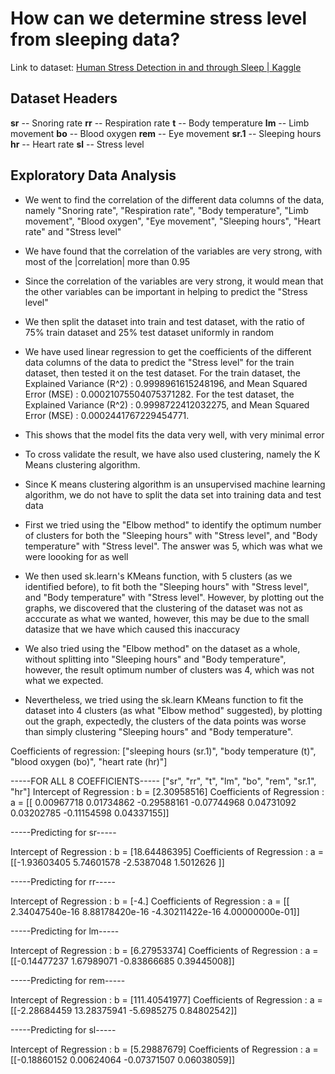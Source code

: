 # How can we determine stress level from sleeping data?

Link to dataset: [Human Stress Detection in and through Sleep | Kaggle](https://www.kaggle.com/laavanya/human-stress-detection-in-and-through-sleep?select=SaYoPillow.csv)



## Dataset Headers

**sr** -- Snoring rate
**rr** -- Respiration rate
**t** -- Body temperature
**lm** -- Limb movement
**bo** -- Blood oxygen
**rem** -- Eye movement
**sr.1** -- Sleeping hours
**hr** -- Heart rate
**sl** -- Stress level



## Exploratory Data Analysis

- We went to find the correlation of the different data columns of the data, namely "Snoring rate", "Respiration rate", "Body temperature", "Limb movement", "Blood oxygen", "Eye movement", "Sleeping hours", "Heart rate" and "Stress level"

- We have found that the correlation of the variables are very strong, with most of the |correlation| more than 0.95

- Since the correlation of the variables are very strong, it would mean that the other variables can be important in helping to predict the "Stress level"

- We then split the dataset into train and test dataset, with the ratio of 75% train dataset and 25% test dataset uniformly in random

- We have used linear regression to get the coefficients of the different data columns of the data to predict the "Stress level" for the train dataset, then tested it on the test dataset. For the train dataset, the Explained Variance (R^2) 	: 0.9998961615248196, and Mean Squared Error (MSE) 	: 0.00021075504075371282. For the test dataset, the Explained Variance (R^2) 	: 0.9998722412032275, and Mean Squared Error (MSE) 	: 0.0002441767229454771.

- This shows that the model fits the data very well, with very minimal error

- To cross validate the result, we have also used clustering, namely the K Means clustering algorithm.

- Since K means clustering algorithm is an unsupervised machine learning algorithm, we do not have to split the data set into training data and test data

- First we tried using the "Elbow method" to identify the optimum number of clusters for both the "Sleeping hours" with "Stress level", and "Body temperature" with "Stress level". The answer was 5, which was what we were loooking for as well

- We then used sk.learn's KMeans function, with 5 clusters (as we identified before), to fit both the "Sleeping hours" with "Stress level", and "Body temperature" with "Stress level". However, by plotting out the graphs, we discovered that the clustering of the dataset was not as acccurate as what we wanted, however, this may be due to the small datasize that we have which caused this inaccuracy

- We also tried using the "Elbow method" on the dataset as a whole, without splitting into "Sleeping hours" and "Body temperature", however, the result optimum number of clusters was 4, which was not what we expected.

- Nevertheless, we tried using the sk.learn KMeans function to fit the dataset into 4 clusters (as what "Elbow method" suggested), by plotting out the graph, expectedly, the clusters of the data points was worse than simply clustering "Sleeping hours" and "Body temperature".

Coefficients of regression: ["sleeping hours (sr.1)", "body temperature (t)", "blood oxygen (bo)", "heart rate (hr)"]

-----FOR ALL 8 COEFFICIENTS-----
["sr", "rr", "t", "lm", "bo", "rem", "sr.1", "hr"]
Intercept of Regression 	: b =  [2.30958516]
Coefficients of Regression 	: a =  [[ 0.00967718  0.01734862 -0.29588161 -0.07744968  0.04731092  0.03202785
  -0.11154598  0.04337155]]
  
-----Predicting for sr-----

Intercept of Regression 	: b =  [18.64486395]
Coefficients of Regression 	: a =  [[-1.93603405  5.74601578 -2.5387048   1.5012626 ]]

-----Predicting for rr-----

Intercept of Regression 	: b =  [-4.]
Coefficients of Regression 	: a =  [[ 2.34047540e-16  8.88178420e-16 -4.30211422e-16  4.00000000e-01]]

-----Predicting for lm-----

Intercept of Regression 	: b =  [6.27953374]
Coefficients of Regression 	: a =  [[-0.14477237  1.67989071 -0.83866685  0.39445008]]

-----Predicting for rem-----

Intercept of Regression 	: b =  [111.40541977]
Coefficients of Regression 	: a =  [[-2.28684459 13.28375941 -5.6985275   0.84802542]]

-----Predicting for sl-----

Intercept of Regression 	: b =  [5.29887679]
Coefficients of Regression 	: a =  [[-0.18860152  0.00624064 -0.07371507  0.06038059]]